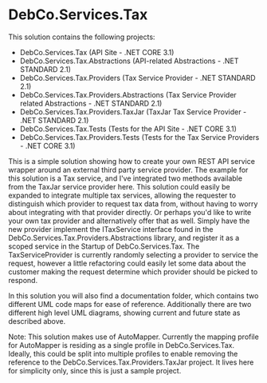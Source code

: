 # DebCo.Services.Tax

This solution contains the following projects:

- DebCo.Services.Tax (API Site - .NET CORE 3.1)
- DebCo.Services.Tax.Abstractions (API-related Abstractions - .NET STANDARD 2.1)
- DebCo.Services.Tax.Providers (Tax Service Provider - .NET STANDARD 2.1)
- DebCo.Services.Tax.Providers.Abstractions (Tax Service Provider related Abstractions - .NET STANDARD 2.1)
- DebCo.Services.Tax.Providers.TaxJar (TaxJar Tax Service Provider - .NET STANDARD 2.1)
- DebCo.Services.Tax.Tests (Tests for the API Site - .NET CORE 3.1)
- DebCo.Services.Tax.Providers.Tests (Tests for the Tax Service Providers - .NET CORE 3.1)

This is a simple solution showing how to create your own REST API service wrapper around an external third party service provider. 
The example for this solution is a Tax service, and I've integrated two methods available from the TaxJar service provider here.
This solution could easily be expanded to integrate multiple tax services, allowing the requester to distinguish which provider
to request tax data from, without having to worry about integrating with that provider directly.  Or perhaps you'd like to write
your own tax provider and alternatively offer that as well.  Simply have the new provider implement the ITaxService interface 
found in the DebCo.Services.Tax.Providers.Abstractions library, and register it as a scoped service in the Startup of DebCo.Services.Tax.
The TaxServiceProvider is currently randomly selecting a provider to service the request, however a little refactoring could easily 
let some data about the customer making the request determine which provider should be picked to respond.

In this solution you will also find a documentation folder, which contains two different UML code maps for ease of reference.
Additionally there are two different high level UML diagrams, showing current and future state as described above.

Note: This solution makes use of AutoMapper.  Currently the mapping profile for AutoMapper is residing as a single profile in DebCo.Services.Tax. 
Ideally, this could be split into multiple profiles to enable removing the reference to the DebCo.Services.Tax.Providers.TaxJar project. 
It lives here for simplicity only, since this is just a sample project.